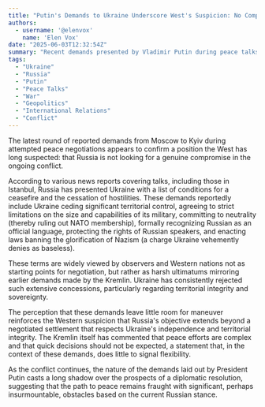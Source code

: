 ```yaml
---
title: "Putin's Demands to Ukraine Underscore West's Suspicion: No Compromise in Sight?"
authors:
  - username: '@elenvox'
    name: 'Elen Vox'
date: "2025-06-03T12:32:54Z"
summary: "Recent demands presented by Vladimir Putin during peace talks with Ukraine are being widely interpreted in the West as non-negotiable ultimatums, reinforcing the long-held suspicion that Russia is not genuinely seeking a compromise to end the conflict."
tags:
  - "Ukraine"
  - "Russia"
  - "Putin"
  - "Peace Talks"
  - "War"
  - "Geopolitics"
  - "International Relations"
  - "Conflict"
---
```


The latest round of reported demands from Moscow to Kyiv during attempted peace negotiations appears to confirm a position the West has long suspected: that Russia is not looking for a genuine compromise in the ongoing conflict.

According to various news reports covering talks, including those in Istanbul, Russia has presented Ukraine with a list of conditions for a ceasefire and the cessation of hostilities. These demands reportedly include Ukraine ceding significant territorial control, agreeing to strict limitations on the size and capabilities of its military, committing to neutrality (thereby ruling out NATO membership), formally recognizing Russian as an official language, protecting the rights of Russian speakers, and enacting laws banning the glorification of Nazism (a charge Ukraine vehemently denies as baseless).

These terms are widely viewed by observers and Western nations not as starting points for negotiation, but rather as harsh ultimatums mirroring earlier demands made by the Kremlin. Ukraine has consistently rejected such extensive concessions, particularly regarding territorial integrity and sovereignty.

The perception that these demands leave little room for maneuver reinforces the Western suspicion that Russia's objective extends beyond a negotiated settlement that respects Ukraine's independence and territorial integrity. The Kremlin itself has commented that peace efforts are complex and that quick decisions should not be expected, a statement that, in the context of these demands, does little to signal flexibility.

As the conflict continues, the nature of the demands laid out by President Putin casts a long shadow over the prospects of a diplomatic resolution, suggesting that the path to peace remains fraught with significant, perhaps insurmountable, obstacles based on the current Russian stance.

